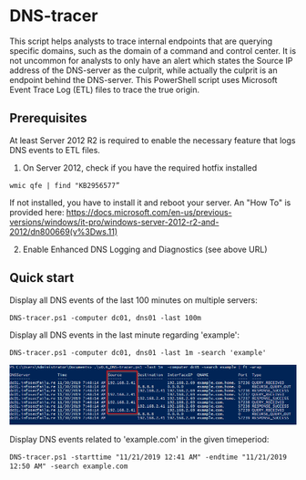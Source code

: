 # DNS-tracer
This script helps analysts to trace internal endpoints that are querying specific domains, such as the domain of a command and control center. It is not uncommon for analysts to only have an alert which states the Source IP address of the DNS-server as the culprit, while actually the culprit is an endpoint behind the DNS-server. This PowerShell script uses Microsoft Event Trace Log (ETL) files to trace the true origin.

## Prerequisites

At least Server 2012 R2 is required to enable the necessary feature that logs DNS events to ETL files.

1) On Server 2012, check if you have the required hotfix installed

```
wmic qfe | find "KB2956577”
```
If not installed, you have to install it and reboot your server. An "How To" is provided here: https://docs.microsoft.com/en-us/previous-versions/windows/it-pro/windows-server-2012-r2-and-2012/dn800669(v%3Dws.11)

2) Enable Enhanced DNS Logging and Diagnostics (see above URL)

## Quick start

Display all DNS events of the last 100 minutes on multiple servers:
```
DNS-tracer.ps1 -computer dc01, dns01 -last 100m
```

Display all DNS events in the last minute regarding 'example':

```
DNS-tracer.ps1 -computer dc01, dns01 -last 1m -search 'example'
```

![Image](/Images/Example.png)

Display DNS events related to 'example.com' in the given timeperiod:
```
DNS-tracer.ps1 -starttime "11/21/2019 12:41 AM" -endtime "11/21/2019 12:50 AM" -search example.com 
```
